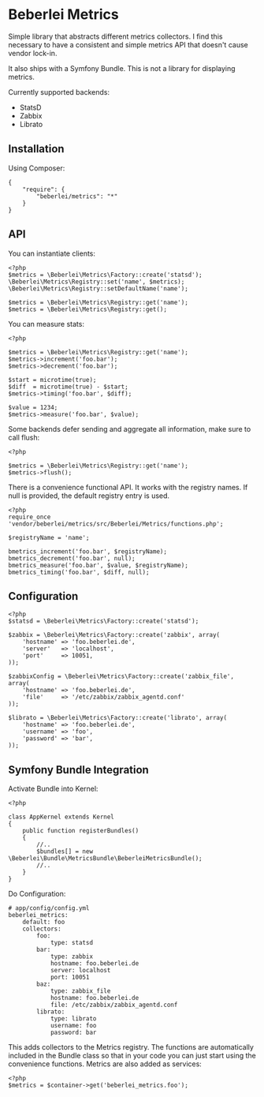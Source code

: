 # Beberlei Metrics

Simple library that abstracts different metrics collectors. I find this necessary
to have a consistent and simple metrics API that doesn't cause vendor lock-in.

It also ships with a Symfony Bundle. This is not a library for displaying metrics.

Currently supported backends:

* StatsD
* Zabbix
* Librato

## Installation

Using Composer:

    {
        "require": {
            "beberlei/metrics": "*"
        }
    }

## API

You can instantiate clients:

    <?php
    $metrics = \Beberlei\Metrics\Factory::create('statsd');
    \Beberlei\Metrics\Registry::set('name', $metrics);
    \Beberlei\Metrics\Registry::setDefaultName('name');

    $metrics = \Beberlei\Metrics\Registry::get('name');
    $metrics = \Beberlei\Metrics\Registry::get();

You can measure stats:

    <?php

    $metrics = \Beberlei\Metrics\Registry::get('name');
    $metrics->increment('foo.bar');
    $metrics->decrement('foo.bar');

    $start = microtime(true);
    $diff  = microtime(true) - $start;
    $metrics->timing('foo.bar', $diff);

    $value = 1234;
    $metrics->measure('foo.bar', $value);

Some backends defer sending and aggregate all information, make sure
to call flush:

    <?php

    $metrics = \Beberlei\Metrics\Registry::get('name');
    $metrics->flush();

There is a convenience functional API. It works with
the registry names. If null is provided, the default registry entry is used.

    <?php
    require_once 'vendor/beberlei/metrics/src/Beberlei/Metrics/functions.php';

    $registryName = 'name';

    bmetrics_increment('foo.bar', $registryName);
    bmetrics_decrement('foo.bar', null);
    bmetrics_measure('foo.bar', $value, $registryName);
    bmetrics_timing('foo.bar', $diff, null);

## Configuration

    <?php
    $statsd = \Beberlei\Metrics\Factory::create('statsd');

    $zabbix = \Beberlei\Metrics\Factory::create('zabbix', array(
        'hostname' => 'foo.beberlei.de',
        'server'   => 'localhost',
        'port'     => 10051,
    ));

    $zabbixConfig = \Beberlei\Metrics\Factory::create('zabbix_file', array(
        'hostname' => 'foo.beberlei.de',
        'file'     => '/etc/zabbix/zabbix_agentd.conf'
    ));

    $librato = \Beberlei\Metrics\Factory::create('librato', array(
        'hostname' => 'foo.beberlei.de',
        'username' => 'foo',
        'password' => 'bar',
    ));

## Symfony Bundle Integration

Activate Bundle into Kernel:

    <?php

    class AppKernel extends Kernel
    {
        public function registerBundles()
        {
            //..
            $bundles[] = new \Beberlei\Bundle\MetricsBundle\BeberleiMetricsBundle();
            //..
        }
    }

Do Configuration:

    # app/config/config.yml
    beberlei_metrics:
        default: foo
        collectors:
            foo:
                type: statsd
            bar:
                type: zabbix
                hostname: foo.beberlei.de
                server: localhost
                port: 10051
            baz:
                type: zabbix_file
                hostname: foo.beberlei.de
                file: /etc/zabbix/zabbix_agentd.conf
            librato:
                type: librato
                username: foo
                password: bar

This adds collectors to the Metrics registry. The functions are automatically included
in the Bundle class so that in your code you can just start using the convenience functions.
Metrics are also added as services:

    <?php
    $metrics = $container->get('beberlei_metrics.foo');
